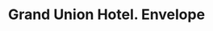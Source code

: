 ---
doi: 10.7916/D8Z339TC
date_other: '1880'
date_other_textual: 1880-1889
form: printed ephemera
genre:
- Envelopes
name:
- Grand Union Hotel
object_in_context_url: https://biggert.cul.columbia.edu/items/view/ave_biggert_01010
subject_hierarchical_geographic:
- New York, New York, United States
subject_name:
- Grand Union Hotel
title: Grand Union Hotel. Envelope
sort_title: Grand Union Hotel. Envelope
call_number: ave_biggert_01010
coordinates:
- 40.71277777777778,-74.00583333333333
pid: ave_biggert_01010
identifiers: ave_biggert_01010
canvas_id: ldpd:396278
permalink: "/items/ave_biggert_01010/"
layout: iiif-image-page
---